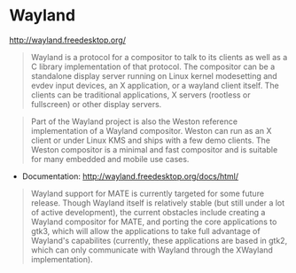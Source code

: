 # Wayland

<http://wayland.freedesktop.org/>

> Wayland is a protocol for a compositor to talk to its clients as well as a C
library implementation of that protocol. The compositor can be a standalone
display server running on Linux kernel modesetting and evdev input devices, an
X application, or a wayland client itself. The clients can be traditional
applications, X servers (rootless or fullscreen) or other display servers.

>  Part of the Wayland project is also the Weston reference implementation of
a Wayland compositor. Weston can run as an X client or under Linux KMS and
ships with a few demo clients. The Weston compositor is a minimal and fast
compositor and is suitable for many embedded and mobile use cases.

  * Documentation: <http://wayland.freedesktop.org/docs/html/>

> Wayland support for MATE is currently targeted for some future release.
Though Wayland itself is relatively stable (but still under a lot of active
development), the current obstacles include creating a Wayland compositor for
MATE, and porting the core applications to gtk3, which will allow the
applications to take full advantage of Wayland's capabilites (currently, these
applications are based in gtk2, which can only communicate with Wayland
through the XWayland implementation).

